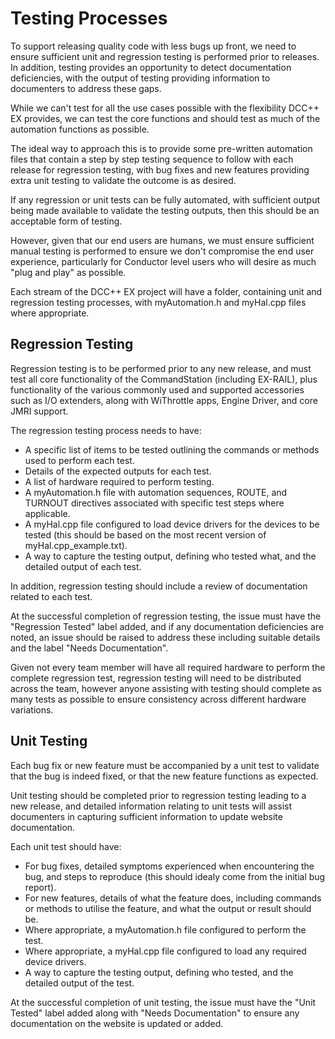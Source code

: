 # Testing Processes

To support releasing quality code with less bugs up front, we need to ensure sufficient unit and regression testing is performed prior to releases. In addition, testing provides an opportunity to detect documentation deficiencies, with the output of testing providing information to documenters to address these gaps.

While we can't test for all the use cases possible with the flexibility DCC++ EX provides, we can test the core functions and should test as much of the automation functions as possible.

The ideal way to approach this is to provide some pre-written automation files that contain a step by step testing sequence to follow with each release for regression testing, with bug fixes and new features providing extra unit testing to validate the outcome is as desired.

If any regression or unit tests can be fully automated, with sufficient output being made available to validate the testing outputs, then this should be an acceptable form of testing.

However, given that our end users are humans, we must ensure sufficient manual testing is performed to ensure we don't compromise the end user experience, particularly for Conductor level users who will desire as much "plug and play" as possible.

Each stream of the DCC++ EX project will have a folder, containing unit and regression testing processes, with myAutomation.h and myHal.cpp files where appropriate.

## Regression Testing

Regression testing is to be performed prior to any new release, and must test all core functionality of the CommandStation (including EX-RAIL), plus functionality of the various commonly used and supported accessories such as I/O extenders, along with WiThrottle apps, Engine Driver, and core JMRI support.

The regression testing process needs to have:

- A specific list of items to be tested outlining the commands or methods used to perform each test.
- Details of the expected outputs for each test.
- A list of hardware required to perform testing.
- A myAutomation.h file with automation sequences, ROUTE, and TURNOUT directives associated with specific test steps where applicable.
- A myHal.cpp file configured to load device drivers for the devices to be tested (this should be based on the most recent version of myHal.cpp_example.txt).
- A way to capture the testing output, defining who tested what, and the detailed output of each test.

In addition, regression testing should include a review of documentation related to each test.

At the successful completion of regression testing, the issue must have the "Regression Tested" label added, and if any documentation deficiencies are noted, an issue should be raised to address these including suitable details and the label "Needs Documentation".

Given not every team member will have all required hardware to perform the complete regression test, regression testing will need to be distributed across the team, however anyone assisting with testing should complete as many tests as possible to ensure consistency across different hardware variations.

## Unit Testing

Each bug fix or new feature must be accompanied by a unit test to validate that the bug is indeed fixed, or that the new feature functions as expected.

Unit testing should be completed prior to regression testing leading to a new release, and detailed information relating to unit tests will assist documenters in capturing sufficient information to update website documentation.

Each unit test should have:

- For bug fixes, detailed symptoms experienced when encountering the bug, and steps to reproduce (this should idealy come from the initial bug report).
- For new features, details of what the feature does, including commands or methods to utilise the feature, and what the output or result should be.
- Where appropriate, a myAutomation.h file configured to perform the test.
- Where appropriate, a myHal.cpp file configured to load any required device drivers.
- A way to capture the testing output, defining who tested, and the detailed output of the test.

At the successful completion of unit testing, the issue must have the "Unit Tested" label added along with "Needs Documentation" to ensure any documentation on the website is updated or added.

